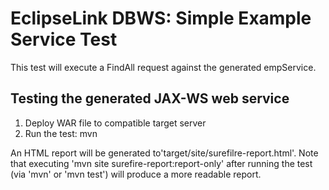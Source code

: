 EclipseLink DBWS: Simple Example Service Test
=============================================

This test will execute a FindAll request against the generated empService.

Testing the generated JAX-WS web service
----------------------------------------

1.  Deploy WAR file to compatible target server
2.  Run the test: mvn

An HTML report will be generated to'target/site/surefilre-report.html'.  Note that executing 'mvn site surefire-report:report-only' after running the test (via 'mvn' or 'mvn test') will produce a more readable report.